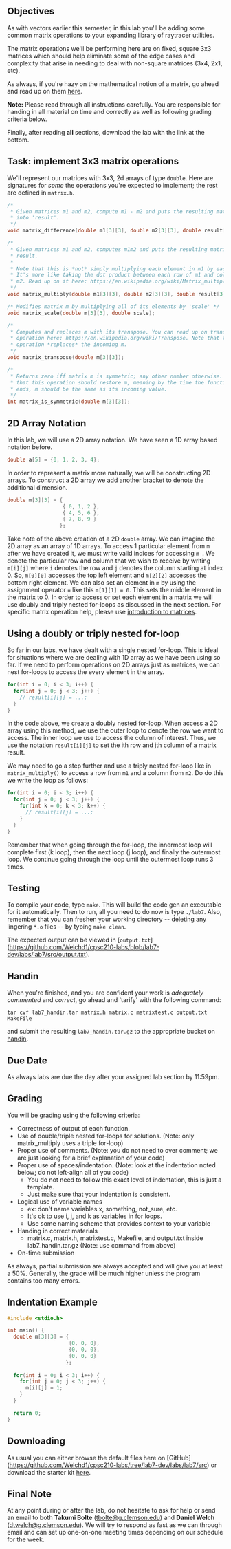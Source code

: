 ## Objectives

As with vectors earlier this semester, in this lab you'll be 
adding some common matrix operations to your expanding library of raytracer utilities. 

The matrix operations we'll be performing here are on fixed, square 3x3 matrices which
should help eliminate some of the edge cases and complexity that arise in needing to deal
with non-square matrices (3x4, 2x1, etc).

As always, if you're hazy on the mathematical notion of a matrix, go ahead and read up 
on them [here](https://github.com/Welchd1/cpsc210-labs/blob/lab7-dev/labs/lab7/matrices.pdf).

**Note:** Please read through all instructions carefully. You are responsible for handing 
in all material on time and correctly as well as following grading criteria below.

Finally, after reading **all** sections, download the lab with the link at the bottom.

## Task: implement 3x3 matrix operations

We'll represent our matrices with 3x3, 2d arrays of type `double`. Here are signatures
for *some* the operations you're expected to implement; the rest are defined in 
`matrix.h`.

```c
/*  
 * Given matrices m1 and m2, compute m1 - m2 and puts the resulting matrix
 * into 'result'.
 */
void matrix_difference(double m1[3][3], double m2[3][3], double result[3][3]);

/*
 * Given matrices m1 and m2, computes m1m2 and puts the resulting matrix into 
 * result. 
 *  
 * Note that this is *not* simply multiplying each element in m1 by each in m2! 
 * It's more like taking the dot product between each row of m1 and column of 
 * m2. Read up on it here: https://en.wikipedia.org/wiki/Matrix_multiplication
 */
void matrix_multiply(double m1[3][3], double m2[3][3], double result[3][3]);

/* Modifies matrix m by multiplying all of its elements by 'scale' */
void matrix_scale(double m[3][3], double scale);

/*
 * Computes and replaces m with its transpose. You can read up on transpose 
 * operation here: https://en.wikipedia.org/wiki/Transpose. Note that this 
 * operation *replaces* the incoming m.
 */
void matrix_transpose(double m[3][3]);

/*
 * Returns zero iff matrix m is symmetric; any other number otherwise. Note
 * that this operation should restore m, meaning by the time the function 
 * ends, m should be the same as its incoming value.
 */
int matrix_is_symmetric(double m[3][3]);
```

## 2D Array Notation

In this lab, we will use a 2D array notation. We have seen a 1D array based notation before.

```c
double a[5] = {0, 1, 2, 3, 4};
```

In order to represent a matrix more naturally, we will be constructing 2D arrays. To construct a 2D array we add another bracket to denote the additional dimension.

```c
double m[3][3] = {
                  { 0, 1, 2 },
                  { 4, 5, 6 },
                  { 7, 8, 9 }
                 };
```

Take note of the above creation of a 2D `double` array. We can imagine the 2D array as an array of 1D arrays. To access 1 particular element from `m` after we have created it, we must write valid indices for accessing `m `. We denote the particular row and column that we wish to receive by writing `m[i][j]` where `i` denotes the row and `j` denotes the column starting at index 0. So, `m[0][0]` accesses the top left element and `m[2][2]` accesses the bottom right element. We can also set an element in `m` by using the assignment operator `=` like this `m[1][1] = 0`. This sets the middle element in the matrix to 0. In order to access or set each element in a matrix we will use doubly and triply nested for-loops as discussed in the next section. For specific matrix operation help, please use [introduction to matrices](https://github.com/Welchd1/cpsc210-labs/blob/lab7-dev/labs/lab7/matrices.pdf).

## Using a doubly or triply nested for-loop

So far in our labs, we have dealt with a single nested for-loop. This is ideal for situations where we are dealing with 1D array as we have been using so far. If we need to perform operations on 2D arrays just as matrices, we can nest for-loops to access the every element in the array.

```c
for(int i = 0; i < 3; i++) {
  for(int j = 0; j < 3; j++) {
    // result[i][j] = ...;
  }
}
```
In the code above, we create a doubly nested for-loop. When access a 2D array using this method, we use the outer loop to denote the row we want to access. The inner loop we use to access the column of interest. Thus, we use the notation `result[i][j]` to set the ith row and jth column of a matrix result.

We may need to go a step further and use a triply nested for-loop like in `matrix_multiply()` to access a row from `m1` and a column from `m2`. Do do this we write the loop as follows:

```c
for(int i = 0; i < 3; i++) {
  for(int j = 0; j < 3; j++) {
    for(int k = 0; k < 3; k++) {
      // result[i][j] = ...;
    }
  }
}
```
Remember that when going through the for-loop, the innermost loop will complete first (k loop), then the next loop (j loop), and finally the outermost loop. We continue going through the loop until the outermost loop runs 3 times.

## Testing

To compile your code, type `make`. This will build the code gen an executable for it 
automatically. Then to run, all you need to do now is type `./lab7`. Also,
remember that you can freshen your working directory -- deleting any lingering
`*.o` files -- by typing `make clean`.

The expected output can be viewed in [`output.txt`]
(https://github.com/Welchd1/cpsc210-labs/blob/lab7-dev/labs/lab7/src/output.txt).

## Handin

When you're finished, and you are confident your work is *adequately commented* and 
*correct*, go ahead and 'tarify' with the following command:

```
tar cvf lab7_handin.tar matrix.h matrix.c matrixtest.c output.txt MakeFile
```

and submit the resulting `lab7_handin.tar.gz` to the appropriate bucket on 
[handin](https://handin.cs.clemson.edu/courses/).

## Due Date

As always labs are due the day after your assigned lab section by 11:59pm.

## Grading

You will be grading using the following criteria:

* Correctness of output of each function.
* Use of double/triple nested for-loops for solutions. (Note: only matrix_multiply uses a triple for-loop)
* Proper use of comments. (Note: you do not need to over comment; we are just looking for a brief explanation of your code)
* Proper use of spaces/indentation. (Note: look at the indentation noted below; do not left-align all of you code)
  * You do not need to follow this exact level of indentation, this is just a template.
  * Just make sure that your indentation is consistent.
* Logical use of variable names
  * ex: don't name variables x, something, not_sure, etc.
  * It's ok to use i, j, and k as variables in for loops.
  * Use some naming scheme that provides context to your variable
* Handing in correct materials
  * matrix.c, matrix.h, matrixtest.c, Makefile, and output.txt inside lab7_handin.tar.gz (Note: use command from above)
* On-time submission

As always, partial submission are always accepted and will give you at least a 50%. Generally, the grade will be much higher unless the program contains too many errors.

## Indentation Example

```c
#include <stdio.h>

int main() {
  double m[3][3] = {
                    {0, 0, 0},
                    {0, 0, 0},
                    {0, 0, 0}
                   };
  
  for(int i = 0; i < 3; i++) {
    for(int j = 0; j < 3; j++) {
      m[i][j] = 1;
    }
  }

  return 0;
}
```

## Downloading

As usual you can either browse the default files here on [GitHub]
(https://github.com/Welchd1/cpsc210-labs/tree/lab7-dev/labs/lab7/src) or download the 
starter kit [here]().

## Final Note

At any point during or after the lab, do not hesitate to ask for help or send an email to both **Takumi Bolte** (tbolte@g.clemson.edu) and **Daniel Welch** (dtwelch@g.clemson.edu). We will try to respond as fast as we can through email and can set up one-on-one meeting times depending on our schedule for the week.
